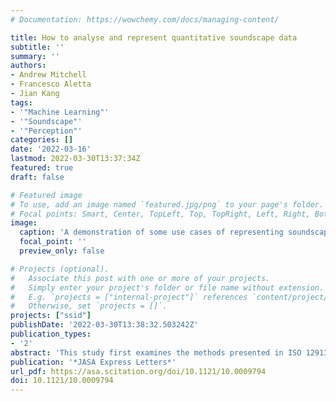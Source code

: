 ```yaml
---
# Documentation: https://wowchemy.com/docs/managing-content/

title: How to analyse and represent quantitative soundscape data
subtitle: ''
summary: ''
authors:
- Andrew Mitchell
- Francesco Aletta
- Jian Kang
tags:
- '"Machine Learning"'
- '"Soundscape"'
- '"Perception"'
categories: []
date: '2022-03-16'
lastmod: 2022-03-30T13:37:34Z
featured: true
draft: false

# Featured image
# To use, add an image named `featured.jpg/png` to your page's folder.
# Focal points: Smart, Center, TopLeft, Top, TopRight, Left, Right, BottomLeft, Bottom, BottomRight.
image:
  caption: 'A demonstration of some use cases of representing soundscape perception as probabilistic distributions. Data is drawn from the International Soundscape Database (ISD) and is used for demonstration only. (a) Demonstrates a high level of detail for presenting the bivari- ate distribution of soundscape perception in a park (Russell Square in London). (b) Simplified view of the distribution using the 50th percen- tile contour. The assessments impacted by a series of helicopter fly-overs are made obvious in the chaotic quadrant. (c) A comparison of three popular public spaces in London. Their overlapping regions can reveal when and how their soundscapes may be similar. (d) A comparison across the full ISD for soundscape perception at <65dBLAeq and >65dBA. The introduction of other acoustic, environmental, and contextual data can reveal new and complex relationships with the soundscape perception.'
  focal_point: ''
  preview_only: false

# Projects (optional).
#   Associate this post with one or more of your projects.
#   Simply enter your project's folder or file name without extension.
#   E.g. `projects = ["internal-project"]` references `content/project/deep-learning/index.md`.
#   Otherwise, set `projects = []`.
projects: ["ssid"]
publishDate: '2022-03-30T13:38:32.503242Z'
publication_types:
- '2'
abstract: 'This study first examines the methods presented in ISO 12913 for analysing and representing soundscape data by applying them to a large existing database of soundscape assessments. The key issue identified is the inability of the standard methods to summarise the soundscape of locations and groups. The presented solution inherently considers the variety of responses within a group and provides an open-source visualisation tool to facilitate a nuanced approach to soundscape assessment and design. Several demonstrations of the soundscape distribution of urban spaces are presented, along with pro- posals for how this approach can be used and developed.'
publication: '*JASA Express Letters*'
url_pdf: https://asa.scitation.org/doi/10.1121/10.0009794
doi: 10.1121/10.0009794
---
```

